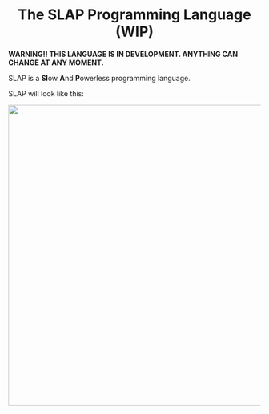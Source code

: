 <div align="center">
    <h1>The SLAP Programming Language (WIP)</h1>
</div>

**WARNING!! THIS LANGUAGE IS IN DEVELOPMENT. ANYTHING CAN CHANGE AT ANY MOMENT.**

SLAP is a **Sl**ow **A**nd **P**owerless programming language.


SLAP will look like this:

<div align="center">
    <img width="600px" src="https://user-images.githubusercontent.com/60306074/154825941-ecca5719-5c33-4eb6-889a-af2ab580d4fe.png">
</div>

